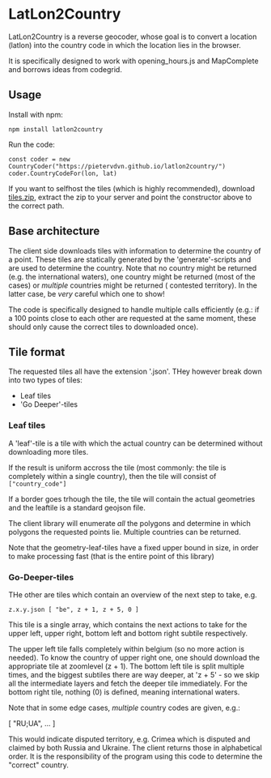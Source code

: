 LatLon2Country
==============

LatLon2Country is a reverse geocoder, whose goal is to convert a location (latlon) into the country code in which the
location lies in the browser.

It is specifically designed to work with opening_hours.js and MapComplete and borrows ideas from codegrid.

Usage
-----

Install with npm:

`npm install latlon2country`

Run the code:

`const coder = new CountryCoder("https://pietervdvn.github.io/latlon2country/")
coder.CountryCodeFor(lon, lat)
`

If you want to selfhost the tiles (which is highly recommended), download [tiles.zip](tiles.zip), extract the zip to
your server and point the constructor above to the correct path.

Base architecture
-----------------

The client side downloads tiles with information to determine the country of a point. These tiles are statically
generated by the 'generate'-scripts and are used to determine the country. Note that no country might be returned (e.g.
the international waters), one country might be returned (most of the cases) or _multiple_ countries might be returned (
contested territory). In the latter case, be _very_ careful which one to show!

The code is specifically designed to handle multiple calls efficiently (e.g.: if a 100 points close to each other are
requested at the same moment, these should only cause the correct tiles to downloaded once).


Tile format
-----------

The requested tiles all have the extension '.json'. THey however break down into two types of tiles:

- Leaf tiles
- 'Go Deeper'-tiles

### Leaf tiles

A 'leaf'-tile is a tile with which the actual country can be determined without downloading more tiles.

If the result is uniform accross the tile (most commonly: the tile is completely within a single country), then the tile
will consist of `["country_code"]`

If a border goes trhough the tile, the tile will contain the actual geometries and the leaftile is a standard geojson
file.

The client library will enumerate _all_ the polygons and determine in which polygons the requested points lie. Multiple
countries can be returned.

Note that the geometry-leaf-tiles have a fixed upper bound in size, in order to make processing fast (that is the entire
point of this library)

### Go-Deeper-tiles

THe other are tiles which contain an overview of the next step to take, e.g.

`
z.x.y.json
[ "be", z + 1, z + 5, 0 ]
`

This tile is a single array, which contains the next actions to take for the upper left, upper right, bottom left and
bottom right subtile respectively.

The upper left tile falls completely within belgium (so no more action is needed). To know the country of upper right
one, one should download the appropriate tile at zoomlevel (z + 1). The bottom left tile is split multiple times, and
the biggest subtiles there are way deeper, at 'z + 5' - so we skip all the intermediate layers and fetch the deeper tile
immediately. For the bottom right tile, nothing (0) is defined, meaning international waters.

Note that in some edge cases, _multiple_ country codes are given, e.g.:

[ "RU;UA", ... ]

This would indicate disputed territory, e.g. Crimea which is disputed and claimed by both Russia and Ukraine. The client
returns those in alphabetical order. It is the responsibility of the program using this code to determine the "correct"
country.
